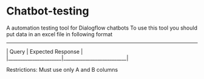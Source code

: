 # Chatbot-testing
A automation testing tool for Dialogflow chatbots
To use this tool you should put data in an excel file in following format
___________________________________________________
|   Query              | Expected Response        |  
|______________________|__________________________|

Restrictions: Must use only A and B columns          